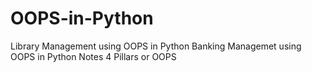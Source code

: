 # OOPS-in-Python
Library Management using OOPS in Python
Banking Managemet using OOPS in Python
Notes
4 Pillars or OOPS
